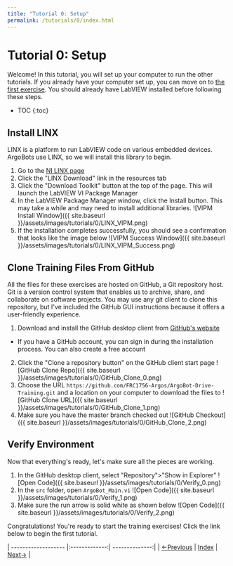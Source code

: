 ```yaml
---
title: "Tutorial 0: Setup"
permalink: /tutorials/0/index.html
---
```

[PREV]: /index.html
[HOME]: /index.html
[NEXT]: /tutorials/1/index.html
# Tutorial 0: Setup

Welcome!  In this tutorial, you will set up your computer to run the other tutorials.
If you already have your computer set up, you can move on to [the first exercise][NEXT].
You should already have LabVIEW installed before following these steps.

* TOC
{:toc}

## Install LINX

LINX is a platform to run LabVIEW code on various embedded devices.
ArgoBots use LINX, so we will install this library to begin.

1. Go to the [NI LINX page](http://sine.ni.com/nips/cds/view/p/lang/en/nid/212478)
2. Click the "LINX Download" link in the resources tab
3. Click the "Download Toolkit" button at the top of the page.  This will launch the LabVIEW VI Package Manager
4. In the LabVIEW Package Manager window, click the Install button.  This may take a while and may need to install additional libraries.
   ![VIPM Install Window]({{ site.baseurl }}/assets/images/tutorials/0/LINX_VIPM.png)
5. If the installation completes successfully, you should see a confirmation that looks like the image below
   ![VIPM Success Window]({{ site.baseurl }}/assets/images/tutorials/0/LINX_VIPM_Success.png)

## Clone Training Files From GitHub

All the files for these exercises are hosted on GitHub, a Git repository host.
Git is a version control system that enables us to archive, share, and collaborate on software projects.
You may use any git client to clone this repository, but I've included the GitHub GUI instructions because it offers a user-friendly experience.

1. Download and install the GitHub desktop client from [GitHub's website](https://desktop.github.com/)
  - If you have a GitHub account, you can sign in during the installation process.  You can also create a free account
2. Click the "Clone a repository button" on the GitHub client start page
   ![GitHub Clone Repo]({{ site.baseurl }}/assets/images/tutorials/0/GitHub_Clone_0.png)
3. Choose the URL `https://github.com/FRC1756-Argos/ArgoBot-Drive-Training.git` and a location on your computer to download the files to
   ![GitHub Clone URL]({{ site.baseurl }}/assets/images/tutorials/0/GitHub_Clone_1.png)
4. Make sure you have the master branch checked out
   ![GitHub Checkout]({{ site.baseurl }}/assets/images/tutorials/0/GitHub_Clone_2.png)

## Verify Environment

Now that everything's ready, let's make sure all the pieces are working.

1. In the GitHub desktop client, select "Repository">"Show in Explorer"
   ![Open Code]({{ site.baseurl }}/assets/images/tutorials/0/Verify_0.png)
2. In the `src` folder, open `ArgoBot_Main.vi`
   ![Open Code]({{ site.baseurl }}/assets/images/tutorials/0/Verify_1.png)
3. Make sure the run arrow is solid white as shown below
   ![Open Code]({{ site.baseurl }}/assets/images/tutorials/0/Verify_2.png)

Congratulations!  You're ready to start the training exercises!  Click the link below to begin the first tutorial.

| ------------------- |:-------------:| --------------:|
| [<-Previous][PREV]  | [Index][HOME] | [Next->][NEXT] |